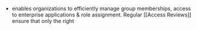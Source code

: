 - enables organizations to efficiently manage group memberships, access to enterprise applications & role assignment. Regular [[Access Reviews]] ensure that only the right 